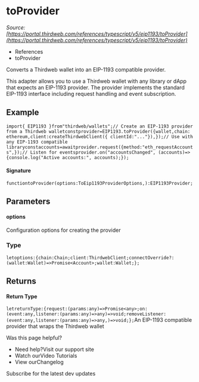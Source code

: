 # toProvider

*Source: [https://portal.thirdweb.com/references/typescript/v5/eip1193/toProvider](https://portal.thirdweb.com/references/typescript/v5/eip1193/toProvider)*

* References
* toProvider

Converts a Thirdweb wallet into an EIP-1193 compatible provider.

This adapter allows you to use a Thirdweb wallet with any library or dApp that expects an EIP-1193 provider.
The provider implements the standard EIP-1193 interface including request handling and event subscription.

## Example

`import{ EIP1193 }from"thirdweb/wallets";// Create an EIP-1193 provider from a Thirdweb walletconstprovider=EIP1193.toProvider({wallet,chain: ethereum,client:createThirdwebClient({ clientId:"..."}),});// Use with any EIP-1193 compatible libraryconstaccounts=awaitprovider.request({method:"eth_requestAccounts",});// Listen for eventsprovider.on("accountsChanged", (accounts)=>{console.log("Active accounts:", accounts);});`
#### Signature

`functiontoProvider(options:ToEip1193ProviderOptions,):EIP1193Provider;`
## Parameters

#### options

Configuration options for creating the provider

### Type

`letoptions:{chain:Chain;client:ThirdwebClient;connectOverride?:(wallet:Wallet)=>Promise<Account>;wallet:Wallet;};`
## Returns

#### Return Type

`letreturnType:{request:(params:any)=>Promise<any>;on:(event:any,listener:(params:any)=>any)=>void;removeListener:(event:any,listener:(params:any)=>any,)=>void;};`An EIP-1193 compatible provider that wraps the Thirdweb wallet

Was this page helpful?

* Need help?Visit our support site
* Watch ourVideo Tutorials
* View ourChangelog

Subscribe for the latest dev updates


